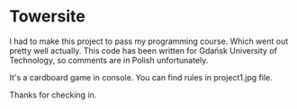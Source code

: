 # Towersite
I had to make this project to pass my programming course.
Which went out pretty well actually.
This code has been written for Gdańsk University of Technology, so comments are in Polish unfortunately.

It's a cardboard game in console.
You can find rules in project1.jpg file.

Thanks for checking in.
